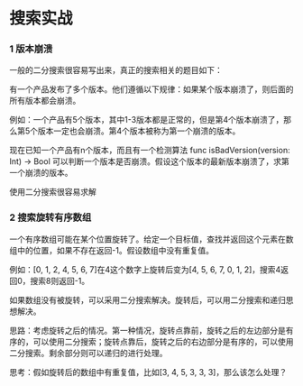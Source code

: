 # 搜索实战

### 1 版本崩溃

一般的二分搜索很容易写出来，真正的搜索相关的题目如下：

有一个产品发布了多个版本。他们遵循以下规律：如果某个版本崩溃了，则后面的所有版本都会崩溃。

例如：一个产品有5个版本，其中1-3版本都是正常的，但是第4个版本崩溃了，那么第5个版本一定也会崩溃。第4个版本被称为第一个崩溃的版本。

现在已知一个产品有n个版本，而且有一个检测算法 func isBadVersion(version: Int) -> Bool 可以判断一个版本是否崩溃。假设这个版本的最新版本崩溃了，求第一个崩溃的版本。

使用二分搜索很容易求解

### 2 搜索旋转有序数组

一个有序数组可能在某个位置旋转了。给定一个目标值，查找并返回这个元素在数组中的位置，如果不存在返回-1。假设数组中没有重复值。

例如：[0, 1, 2, 4, 5, 6, 7]在4这个数字上旋转后变为[4, 5, 6, 7, 0, 1, 2]，搜索4返回0，搜索8则返回-1。

如果数组没有被旋转，可以采用二分搜索解决。旋转后，可以用二分搜索和递归思想解决。

思路：考虑旋转之后的情况。第一种情况，旋转点靠前，旋转之后的左边部分是有序的，可以使用二分搜索；旋转点靠后，旋转之后的右边部分是有序的，可以使用二分搜索。剩余部分则可以递归的进行处理。

思考：假如旋转后的数组中有重复值，比如[3, 4, 5, 3, 3, 3]，那么该怎么处理？
